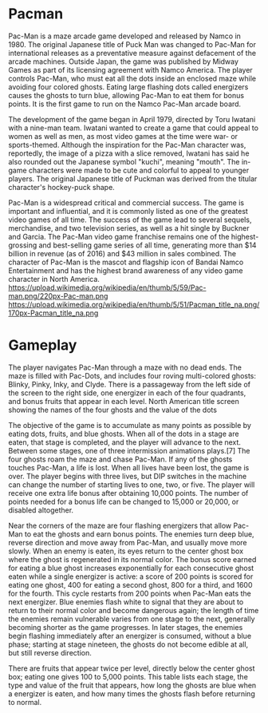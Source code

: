 # Pacman

Pac-Man is a maze arcade game developed and released by Namco in 1980. The original Japanese title of Puck Man was changed to Pac-Man for international releases as a preventative measure against defacement of the arcade machines. Outside Japan, the game was published by Midway Games as part of its licensing agreement with Namco America. The player controls Pac-Man, who must eat all the dots inside an enclosed maze while avoiding four colored ghosts. Eating large flashing dots called energizers causes the ghosts to turn blue, allowing Pac-Man to eat them for bonus points. It is the first game to run on the Namco Pac-Man arcade board. 

The development of the game began in April 1979, directed by Toru Iwatani with a nine-man team. Iwatani wanted to create a game that could appeal to women as well as men, as most video games at the time were war- or sports-themed. Although the inspiration for the Pac-Man character was, reportedly, the image of a pizza with a slice removed, Iwatani has said he also rounded out the Japanese symbol "kuchi", meaning "mouth". The in-game characters were made to be cute and colorful to appeal to younger players. The original Japanese title of Puckman was derived from the titular character's hockey-puck shape.

Pac-Man is a widespread critical and commercial success. The game is important and influential, and it is commonly listed as one of the greatest video games of all time. The success of the game lead to several sequels, merchandise, and two television series, as well as a hit single by Buckner and Garcia. The Pac-Man video game franchise remains one of the highest-grossing and best-selling game series of all time, generating more than $14 billion in revenue (as of 2016) and $43 million in sales combined. The character of Pac-Man is the mascot and flagship icon of Bandai Namco Entertainment and has the highest brand awareness of any video game character in North America. 
https://upload.wikimedia.org/wikipedia/en/thumb/5/59/Pac-man.png/220px-Pac-man.png
https://upload.wikimedia.org/wikipedia/en/thumb/5/51/Pacman_title_na.png/170px-Pacman_title_na.png

# Gameplay
The player navigates Pac-Man through a maze with no dead ends. The maze is filled with Pac-Dots, and includes four roving multi-colored ghosts: Blinky, Pinky, Inky, and Clyde. There is a passageway from the left side of the screen to the right side, one energizer in each of the four quadrants, and bonus fruits that appear in each level.
North American title screen showing the names of the four ghosts and the value of the dots

The objective of the game is to accumulate as many points as possible by eating dots, fruits, and blue ghosts. When all of the dots in a stage are eaten, that stage is completed, and the player will advance to the next. Between some stages, one of three intermission animations plays.[7] The four ghosts roam the maze and chase Pac-Man. If any of the ghosts touches Pac-Man, a life is lost. When all lives have been lost, the game is over. The player begins with three lives, but DIP switches in the machine can change the number of starting lives to one, two, or five. The player will receive one extra life bonus after obtaining 10,000 points. The number of points needed for a bonus life can be changed to 15,000 or 20,000, or disabled altogether.

Near the corners of the maze are four flashing energizers that allow Pac-Man to eat the ghosts and earn bonus points. The enemies turn deep blue, reverse direction and move away from Pac-Man, and usually move more slowly. When an enemy is eaten, its eyes return to the center ghost box where the ghost is regenerated in its normal color. The bonus score earned for eating a blue ghost increases exponentially for each consecutive ghost eaten while a single energizer is active: a score of 200 points is scored for eating one ghost, 400 for eating a second ghost, 800 for a third, and 1600 for the fourth. This cycle restarts from 200 points when Pac-Man eats the next energizer. Blue enemies flash white to signal that they are about to return to their normal color and become dangerous again; the length of time the enemies remain vulnerable varies from one stage to the next, generally becoming shorter as the game progresses. In later stages, the enemies begin flashing immediately after an energizer is consumed, without a blue phase; starting at stage nineteen, the ghosts do not become edible at all, but still reverse direction.

There are fruits that appear twice per level, directly below the center ghost box; eating one gives 100 to 5,000 points. This table lists each stage, the type and value of the fruit that appears, how long the ghosts are blue when a energizer is eaten, and how many times the ghosts flash before returning to normal.
